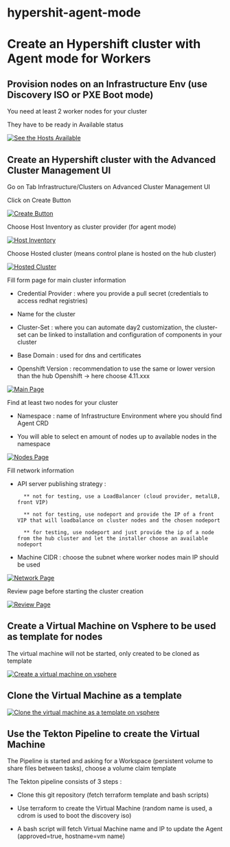 # hypershit-agent-mode

# Create an Hypershift cluster with Agent mode for Workers

## Provision nodes on an Infrastructure Env (use Discovery ISO or PXE Boot mode)

   You need at least 2 worker nodes for your cluster
   
   They have to be ready in Available status

[![See the Hosts Available](https://github.com/fdavalo/mce-agent-provision-vms/blob/main/agent-vsphere.png?raw=true)](agent-vsphere.png)

## Create an Hypershift cluster with the Advanced Cluster Management UI

   Go on Tab Infrastructure/Clusters on Advanced Cluster Management UI
   
   Click on Create Button

[![Create Button](https://github.com/fdavalo/hypershift-agent-mode/blob/main/hypershift-create-button.png?raw=true)](hypershift-create-button.png)

   Choose Host Inventory as cluster provider (for agent mode)

[![Host Inventory](https://github.com/fdavalo/hypershift-agent-mode/blob/main/hypershift-create-choose-hostinventory.png?raw=true)](hypershift-create-choose-hostinventory.png)

   Choose Hosted cluster (means control plane is hosted on the hub cluster)

[![Hosted Cluster](https://github.com/fdavalo/hypershift-agent-mode/blob/main/hypershift-create-choose-hosted.png?raw=true)](hypershift-create-choose-hosted.png)

   Fill form page for main cluster information

* Credential Provider : where you provide a pull secret (credentials to access redhat registries)

* Name for the cluster

* Cluster-Set : where you can automate day2 customization, the cluster-set can be linked to installation and configuration of components in your cluster

* Base Domain : used for dns and certificates

* Openshift Version : recommendation to use the same or lower version than the hub Openshift -> here choose 4.11.xxx

[![Main Page](https://github.com/fdavalo/hypershift-agent-mode/blob/main/hypershift-create-ui-details.png?raw=true)](hypershift-create-ui-details.png)

   Find at least two nodes for your cluster

* Namespace : name of Infrastructure Environment where you should find Agent CRD

* You will able to select en amount of nodes up to available nodes in the namespace

[![Nodes Page](https://github.com/fdavalo/hypershift-agent-mode/blob/main/hypershift-create-ui-nodepools.png?raw=true)](hypershift-create-ui-nodepools.png)

   Fill network information

* API server publishing strategy : 

        ** not for testing, use a LoadBalancer (cloud provider, metalLB, front VIP)
        
        ** not for testing, use nodeport and provide the IP of a front VIP that will loadbalance on cluster nodes and the chosen nodeport

        ** for testing, use nodeport and just provide the ip of a node from the hub cluster and let the installer choose an available nodeport
        
* Machine CIDR : choose the subnet where worker nodes main IP should be used 

[![Network Page](https://github.com/fdavalo/hypershift-agent-mode/blob/main/hypershift-create-ui-network.png?raw=true)](hypershift-create-ui-network.png)

   Review page before starting the cluster creation

[![Review Page](https://github.com/fdavalo/hypershift-agent-mode/blob/main/hypershift-create-ui-review.png?raw=true)](hypershift-create-ui-review.png)



## Create a Virtual Machine on Vsphere to be used as template for nodes

   The virtual machine will not be started, only created to be cloned as template
   
[![Create a virtual machine on vsphere](https://github.com/fdavalo/mce-agent-provision-vms/blob/main/vsphere-vm-template.png?raw=true)](vsphere-vm-template.png)

## Clone the Virtual Machine as a template
   
[![Clone the virtual machine as a template on vsphere](https://github.com/fdavalo/mce-agent-provision-vms/blob/main/vsphere-template.png?raw=true)](vsphere-template.png)

## Use the Tekton Pipeline to create the Virtual Machine
   
   The Pipeline is started and asking for a Workspace (persistent volume to share files between tasks), choose a volume claim template

   The Tekton pipeline consists of 3 steps :

* Clone this git repository (fetch terraform template and bash scripts)

* Use terraform to create the Virtual Machine (random name is used, a cdrom is used to boot the discovery iso)

* A bash script will fetch Virtual Machine name and IP to update the Agent (approved=true, hostname=vm name)
